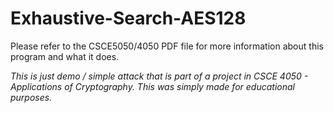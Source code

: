 # Exhaustive-Search-AES128

Please refer to the CSCE5050/4050 PDF file for more information about this program and what it does.

*This is just demo / simple attack that is part of a project in CSCE 4050 - Applications of Cryptography. This was simply made for educational purposes.*

